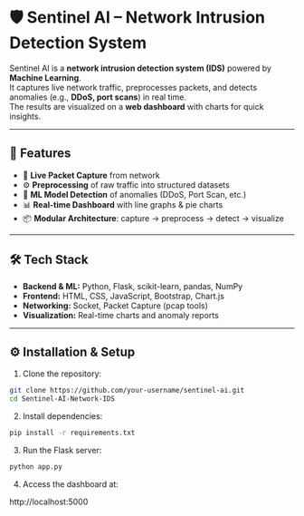 
# 🛡️ Sentinel AI – Network Intrusion Detection System

Sentinel AI is a **network intrusion detection system (IDS)** powered by **Machine Learning**.  
It captures live network traffic, preprocesses packets, and detects anomalies (e.g., **DDoS, port scans**) in real time.  
The results are visualized on a **web dashboard** with charts for quick insights.

---

## 🚀 Features
- 📡 **Live Packet Capture** from network
- ⚙️ **Preprocessing** of raw traffic into structured datasets
- 🤖 **ML Model Detection** of anomalies (DDoS, Port Scan, etc.)
- 📊 **Real-time Dashboard** with line graphs & pie charts
- 📦 **Modular Architecture**: capture → preprocess → detect → visualize

---

## 🛠 Tech Stack
- **Backend & ML:** Python, Flask, scikit-learn, pandas, NumPy
- **Frontend:** HTML, CSS, JavaScript, Bootstrap, Chart.js
- **Networking:** Socket, Packet Capture (pcap tools)
- **Visualization:** Real-time charts and anomaly reports

---

## ⚙️ Installation & Setup

1. Clone the repository:
```bash
git clone https://github.com/your-username/sentinel-ai.git
cd Sentinel-AI-Network-IDS
```
2. Install dependencies:
```bash
pip install -r requirements.txt
```
3. Run the Flask server:
```bash
python app.py
```
4. Access the dashboard at:
   
http://localhost:5000

  


